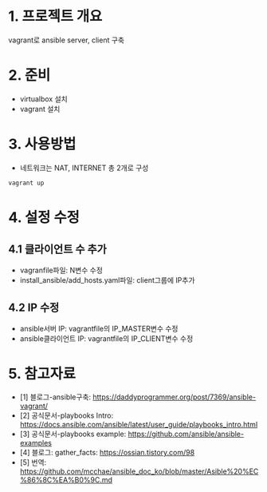 # 1. 프로젝트 개요
vagrant로 ansible server, client 구축

# 2. 준비
* virtualbox 설치
* vagrant 설치
  
# 3. 사용방법
* 네트워크는 NAT, INTERNET 총 2개로 구성
```sh
vagrant up
```

# 4. 설정 수정
## 4.1 클라이언트 수 추가
* vagranfile파일: N변수 수정
* install_ansible/add_hosts.yaml파일: client그룹에 IP추가
## 4.2 IP 수정
* ansible서버 IP: vagrantfile의 IP_MASTER변수 수정
* ansible클라이언트 IP: vagrantfile의 IP_CLIENT변수 수정

# 5. 참고자료
* [1] 블로그-ansible구축: https://daddyprogrammer.org/post/7369/ansible-vagrant/
* [2] 공식문서-playbooks Intro: https://docs.ansible.com/ansible/latest/user_guide/playbooks_intro.html
* [3] 공식문서-playbooks example: https://github.com/ansible/ansible-examples
* [4] 블로그: gather_facts: https://ossian.tistory.com/98
* [5] 번역: https://github.com/mcchae/ansible_doc_ko/blob/master/Asible%20%EC%86%8C%EA%B0%9C.md